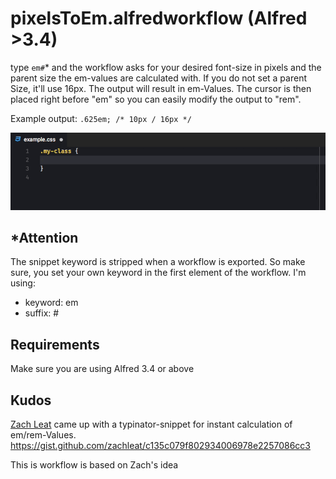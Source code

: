 # pixelsToEm.alfredworkflow (Alfred >3.4)
type `em#`* and the workflow asks for your desired font-size in pixels and the parent size the em-values are calculated with. If you do not set a parent Size, it'll use 16px.
The output will result in em-Values. The cursor is then placed right before "em" so you can easily modify the output to "rem".

Example output: `.625em; /* 10px / 16px */`

![Screenshot](/.screenshots/pixelsToEm.alfredworkflow.gif)

## *Attention
The snippet keyword is stripped when a workflow is exported. So make sure, you set your own keyword in the first element of the workflow. I'm using:
- keyword: em
- suffix: #

## Requirements
Make sure you are using Alfred 3.4 or above

## Kudos
[Zach Leat](https://github.com/zachleat/) came up with a typinator-snippet for instant calculation of em/rem-Values.
https://gist.github.com/zachleat/c135c079f802934006978e2257086cc3

This is workflow is based on Zach's idea

